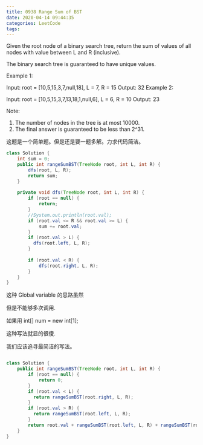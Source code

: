```yaml
---
title: 0938 Range Sum of BST
date: 2020-04-14 09:44:35
categories: LeetCode
tags:
---
```


Given the root node of a binary search tree, return the sum of values of all nodes with value between L and R (inclusive).

The binary search tree is guaranteed to have unique values.

 

Example 1:

Input: root = [10,5,15,3,7,null,18], L = 7, R = 15
Output: 32
Example 2:

Input: root = [10,5,15,3,7,13,18,1,null,6], L = 6, R = 10
Output: 23
 

Note:
1. The number of nodes in the tree is at most 10000.
2. The final answer is guaranteed to be less than 2^31.


这题是一个简单题。但是还是要一题多解。力求代码简洁。

```java
class Solution {
    int sum = 0;
    public int rangeSumBST(TreeNode root, int L, int R) {
        dfs(root, L, R);
        return sum;
    }
    
    private void dfs(TreeNode root, int L, int R) {
        if (root == null) {
            return;
        }
        //System.out.println(root.val);
        if (root.val <= R && root.val >= L) {
            sum += root.val;
        }
        if (root.val > L) {
          dfs(root.left, L, R);  
        }
        
        if (root.val < R) {
            dfs(root.right, L, R);
        }
    }
}
```

这种 Global variable 的思路虽然

但是不能够多次调用. 

如果用 int[] num = new int[1];

这种写法就显的很傻.

我们应该追寻最简洁的写法。

```java

class Solution {
    public int rangeSumBST(TreeNode root, int L, int R) {
        if (root == null) {
            return 0;
        }
        if (root.val < L) {
          return rangeSumBST(root.right, L, R);  
        }
        if (root.val > R) {
          return rangeSumBST(root.left, L, R);
        }
        return root.val + rangeSumBST(root.left, L, R) + rangeSumBST(root.right, L, R); 
    } 
}
```
